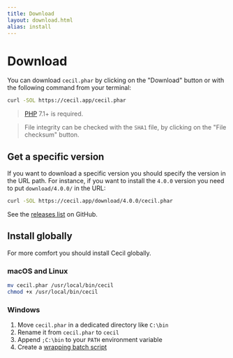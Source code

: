 ```yaml
---
title: Download
layout: download.html
alias: install
---
```


# Download

You can download `cecil.phar` by clicking on the "Download" button or with the following command from your terminal:

```bash
curl -SOL https://cecil.app/cecil.phar
```

> [PHP](http://php.net/manual/en/install.php) 7.1+ is required.

> File integrity can be checked with the `SHA1` file, by clicking on the "File checksum" button.

## Get a specific version

If you want to download a specific version you should specify the version in the URL path.
For instance, if you want to install the `4.0.0` version you need to put `download/4.0.0/` in the URL:

```bash
curl -SOL https://cecil.app/download/4.0.0/cecil.phar
```

See the [releases list](https://github.com/Cecilapp/Cecil/releases) on GitHub.

## Install globally

For more comfort you should install Cecil globally.

### macOS and Linux

```bash
mv cecil.phar /usr/local/bin/cecil
chmod +x /usr/local/bin/cecil
```

### Windows

1.  Move `cecil.phar` in a dedicated directory like `C:\bin`
2.  Rename it from `cecil.phar` to `cecil`
3.  Append `;C:\bin` to your `PATH` environment variable
4.  Create a [wrapping batch script](https://raw.githubusercontent.com/Cecilapp/Cecil/master/bin/cecil.bat)
